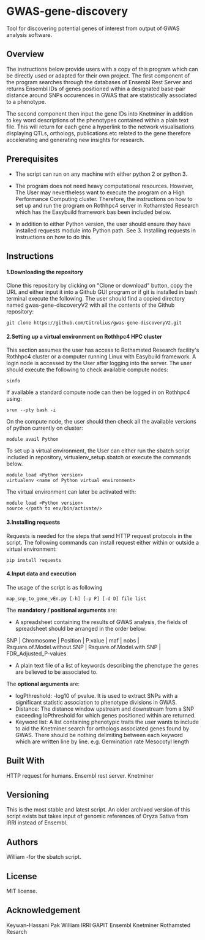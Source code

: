 # GWAS-gene-discovery
Tool for discovering potential genes of interest from output of GWAS analysis software.

## Overview
The instructions below provide users with a copy of this program which can be directly used or adapted for their own project. 
The first component of the program searches through the databases of Ensembl Rest Server and returns Ensembl IDs of genes positioned within a designated base-pair distance around SNPs occurences in GWAS that are statistically associated to a phenotype.

The second component then input the gene IDs into Knetminer in addition to key word descriptions of the phenotypes contained within a plain text file. This will return for each gene a hyperlink to the network visualisations displaying QTLs, orthologs, publications etc related to the gene therefore accelerating and generating new insights for research.

## Prerequisites
* The script can run on any machine with either python 2 or python 3. 

* The program does not need heavy computational resources. However, The User may nevertheless want to execute the program on a High Performance Computing cluster. Therefore, the instructions on how to set up and run the program on Rothhpc4 server in Rothamsted Research which has the Easybuild framework bas been included below.

* In addition to either Python version, the user should ensure they have installed requests module into Python path. See 3. Installing requests in Instructions on how to do this.

## Instructions
#### 1.Downloading the repository
Clone this repository by clicking on "Clone or download" button, copy the URL and either input it into a Github GUI program or if git is installed in bash terminal execute the following. The user should find a copied directory named gwas-gene-discoveryV2 with all the contents of the Github repository:
```
git clone https://github.com/Citrolius/gwas-gene-discoveryV2.git
```

#### 2.Setting up a virtual environment on Rothhpc4 HPC cluster
This section assumes the user has access to Rothamsted Research facility's Rothhpc4 cluster or a computer running Linux with Easybuild framework.
A login node is accessed by the User after logging into the server. The user should execute the following to check available compute nodes:
```
sinfo 
```
If available a standard compute node can then be logged in on Rothhpc4 using:
```
srun --pty bash -i
```
On the compute node, the user should then check all the available versions of python currently on cluster:
```
module avail Python
```
To set up a virtual environment, the User can either run the sbatch script included in repository, virtualenv_setup.sbatch or execute the commands below.

```
module load <Python version>
virtualenv <name of Python virtual environment>
```

The virtual environment can later be activated with:
```
module load <Python version>
source </path to env/bin/activate/>
```
#### 3.Installing requests
Requests is needed for the steps that send HTTP request protocols in the script. The following commands can install request either within or outside a virtual environment:

```
pip install requests
```

#### 4.Input data and execution
The usage of the script is as following
```
map_snp_to_gene_vEn.py [-h] [-p P] [-d D] file list
```
The **mandatory / positional arguments** are:
* A spreadsheet containing the results of GWAS analysis, the fields of spreadsheet should be arranged in the order below:


SNP | Chromosome | Position | P.value | maf | nobs | Rsquare.of.Model.without.SNP | Rsquare.of.Model.with.SNP | FDR_Adjusted_P-values


* A plain text file of a list of keywords describing the phenotype the genes are believed to be associated to.

The **optional arguments** are:
* logPthreshold: -log10 of pvalue. It is used to extract SNPs with a significant statistic association to phenotype divisions in GWAS.
* Distance: The distance window upstream and downstream from a SNP exceeding loPthreshold for which genes positioned within are returned.
* Keyword list: A list containing phenotypic traits the user wants to include to aid the Knetminer search for orthologs associated genes found by GWAS. There should be nothing delimiting between each keyword which are written line by line.
e.g.
Germination rate
Mesocotyl length

## Built With
HTTP request for humans.
Ensembl rest server.
Knetminer
## Versioning
This is the most stable and latest script. An older archived version of this script exists but takes input of genomic references of Oryza Sativa from IRRI instead of Ensembl.
## Authors
William -for the sbatch script.
## License
MIT license.
## Acknowledgement
Keywan-Hassani Pak
William
IRRI
GAPIT
Ensembl
Knetminer
Rothamsted Resarch
